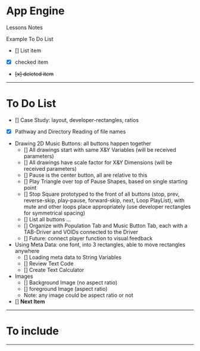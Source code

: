 # App Engine
Lessons Notes

Example To Do List
- [] List item
- [x] checked item
- <del> [x] deleted item </del>

---

# To Do List
- [] Case Study: layout, developer-rectangles, ratios
- [x] Pathway and Directory Reading of file names
- Drawing 2D Music Buttons: all buttons happen together
  - [] All drawings start with same X&Y Variables (will be received parameters)
  - [] All drawings have scale factor for X&Y Dimensions (will be received parameters)
  - [] Pause is the center button, all are relative to this
  - [] Play Triangle over top of Pause Shapes, based on single starting point
  - [] Stop Square prototyped to the front of all buttons (stop, prev, reverse-skip, play-pause, forward-skip, next, Loop PlayList), with mute and other loops place appropriately (use developer rectangles for symmetrical spacing)
  - [] List all buttons ...
  - [] Organize with Population Tab and Music Button Tab, each with a TAB-Driver and VOIDs connected to the Driver
  - [] Future: connect player function to visual feedback
- Using Meta Data: one font, into 3 rectangles, able to move rectangles anywhere
  - [] Loading meta data to String Variables
  - [] Review Text Code
  - [] Create Text Calculator
- Images
  - [] Background Image (no aspect ratio)
  - [] foreground Image (aspect ratio)
  - Note: any image could be aspect ratio or not
- [] **Next Item**

---

# To include

---
